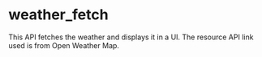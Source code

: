 # weather_fetch
This API fetches the weather and displays it in a UI. The resource API link used
is from Open Weather Map. 